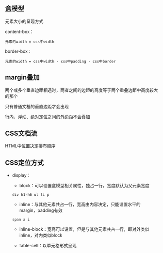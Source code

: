 ## 盒模型

元素大小的呈现方式

content-box：

```
元素的width = css中width
```

border-box：

```
元素的width = css中width - css中padding - css中border
```

## margin叠加

两个或多个垂直边距相遇时，两者之间的边距的高度等于两个重叠边距中高度较大的那个

只有普通文档的垂直边距才会出现

行内、浮动、绝对定位之间的外边距不会叠加

## CSS文档流

HTML中位置决定排布顺序

## CSS定位方式

* display：

  * block：可以设置盒模型相关属性，独占一行，宽度默认为父元素宽度

  ```
  div h1-h6 ul li p
  ```

  * inline：与其他元素共占一行，宽高由内容决定，只能设置水平的margin，padding有效

  ```
  span a i
  ```

  * inline-block：宽高可以设置，但是与其他元素共占一行，即对外类似inline，对内类似block

  * table-cell：以单元格形式呈现




